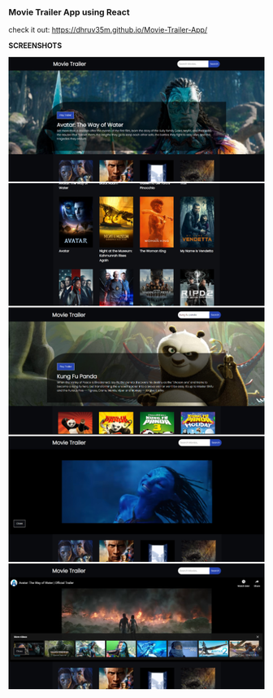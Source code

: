 ### Movie Trailer App using React

check it out: https://dhruv35m.github.io/Movie-Trailer-App/

<b>SCREENSHOTS<b>
<br>

<img src="src/img/1.png" alt="screenshot" />
<img src="src/img/2.png" alt="screenshot" />
<img src="src/img/3.png" alt="screenshot" />
<img src="src/img/4.png" alt="screenshot" />
<img src="src/img/5.png" alt="screenshot" />
